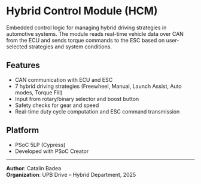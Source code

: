 # Hybrid Control Module (HCM)

Embedded control logic for managing hybrid driving strategies in automotive systems. The module reads real-time vehicle data over CAN from the ECU and sends torque commands to the ESC based on user-selected strategies and system conditions.

## Features
- CAN communication with ECU and ESC
- 7 hybrid driving strategies (Freewheel, Manual, Launch Assist, Auto modes, Torque Fill)
- Input from rotary/binary selector and boost button
- Safety checks for gear and speed
- Real-time duty cycle computation and ESC command transmission

## Platform
- PSoC 5LP (Cypress)
- Developed with PSoC Creator

---

**Author**: Catalin Badea  
**Organization**: UPB Drive – Hybrid Department, 2025
